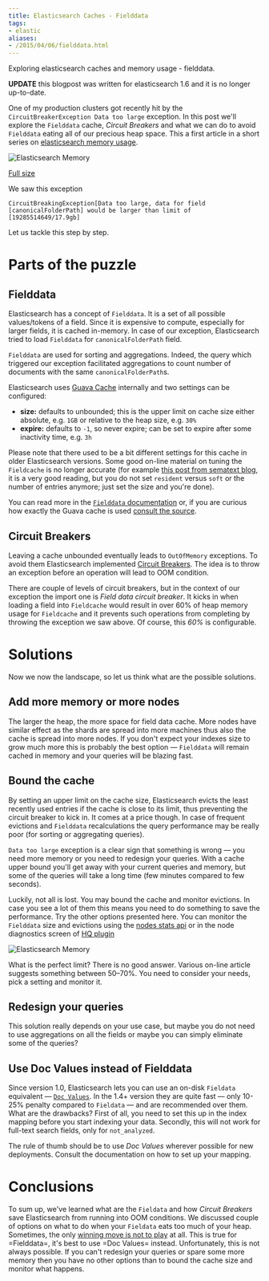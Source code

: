 ```yaml
---
title: Elasticsearch Caches - Fielddata
tags:
- elastic
aliases:
- /2015/04/06/fielddata.html
---
```

Exploring elasticsearch caches and memory usage - fielddata.

**UPDATE** this blogpost was written for elasticsearch 1.6 and it is no longer up-to-date.

One of my production clusters got recently hit by the
`CircuitBreakerException Data too large` exception. In this post we'll
explore the `Fielddata` cache, *Circuit Breakers* and what we can do
to avoid `Fielddata` eating all of our precious heap space. This a
first article in a short series on
[elasticsearch memory usage](/tag/es-mem/).

![Elasticsearch Memory](/archive/2015-04-fielddata-map.png)

[Full size](/archive/2015-04-fielddata-map.png)

We saw this exception

    CircuitBreakingException[Data too large, data for field [canonicalFolderPath] would be larger than limit of [19285514649/17.9gb]

Let us tackle this step by step.

# Parts of the puzzle<a id="sec-1" name="sec-1"></a>

## Fielddata<a id="sec-1-1" name="sec-1-1"></a>

Elasticsearch has a concept of `Fielddata`. It is a set of all
possible values/tokens of a field. Since it is expensive to compute,
especially for larger fields, it is cached in-memory. In case of our
exception, Elasticsearch tried to load `Fielddata` for
`canonicalFolderPath` field.

`Fielddata` are used for sorting and aggregations. Indeed, the query
which triggered our exception facilitated aggregations to count number
of documents with the same `canonicalFolderPath`s.

Elasticsearch uses
[Guava Cache](https://code.google.com/p/guava-libraries/wiki/CachesExplained)
internally and two settings can be configured:

- **size:** defaults to unbounded; this is the upper limit on cache
    size either absolute, e.g. `1GB` or relative to the heap size,
    e.g. `30%`
- **expire:** defaults to `-1`, so never expire; can be set to expire
    after some inactivity time, e.g. `3h`

Please note that there used to be a bit different settings for this
cache in older Elasticsearch versions. Some good on-line material on
tuning the `Fieldcache` is no longer accurate (for example
[this post from sematext blog](http://blog.sematext.com/2012/05/17/elasticsearch-cache-usage/),
it is a very good reading, but you do not set `resident` versus `soft`
or the number of entries anymore; just set the size and you're done).

You can read more in the
[`Fielddata` documentation](http://www.elastic.co/guide/en/elasticsearch/reference/current/index-modules-fielddata.html)
or, if you are curious how exactly the Guava cache is used
[consult the source](https://github.com/elastic/elasticsearch/blob/master/src/main/java/org/elasticsearch/indices/fielddata/cache/IndicesFieldDataCache.java).

## Circuit Breakers<a id="sec-1-2" name="sec-1-2"></a>

Leaving a cache unbounded eventually leads to `OutOfMemory`
exceptions. To avoid them Elasticsearch implemented
[Circuit Breakers](http://www.elastic.co/guide/en/elasticsearch/reference/current/index-modules-fielddata.html#circuit-breaker). The
idea is to throw an exception before an operation will lead to OOM
condition.

There are couple of levels of circuit breakers, but in the context of
our exception the import one is *Field data circuit breaker*. It kicks
in when loading a field into `Fieldcache` would result in over 60% of
heap memory usage for `Fieldcache` and it prevents such operations
from completing by throwing the exception we saw above. Of course,
this *60%* is configurable.

# Solutions<a id="sec-2" name="sec-2"></a>

Now we now the landscape, so let us think what are the possible
solutions.

## Add more memory or more nodes<a id="sec-2-1" name="sec-2-1"></a>

The larger the heap, the more space for field data cache. More nodes
have similar effect as the shards are spread into more machines thus
also the cache is spread into more nodes. If you don't expect your
indexes size to grow much more this is probably the best option
&#x2014; `Fielddata` will remain cached in memory and your queries
will be blazing fast.

## Bound the cache<a id="sec-2-2" name="sec-2-2"></a>

By setting an upper limit on the cache size, Elasticsearch evicts the
least recently used entries if the cache is close to its limit, thus
preventing the circuit breaker to kick in. It comes at a price
though. In case of frequent evictions and `Fielddata` recalculations
the query performance may be really poor (for sorting or aggregating
queries).

`Data too large` exception is a clear sign that something is wrong
&#x2014; you need more memory or you need to redesign your
queries. With a cache upper bound you'll get away with your current
queries and memory, but some of the queries will take a long time (few
minutes compared to few seconds).

Luckily, not all is lost. You may bound the cache and monitor
evictions. In case you see a lot of them this means you need to do
something to save the performance. Try the other options presented
here. You can monitor the `Fielddata` size and evictions using the
[nodes stats api](http://www.elastic.co/guide/en/elasticsearch/reference/1.5/cluster-nodes-stats.html#field-data)
or in the node diagnostics screen of
[HQ plugin](http://www.elastichq.org/index.html)

![Elasticsearch Memory](/archive/2015-04-fielddata-hq.png)

What is the perfect limit? There is no good answer. Various on-line
article suggests something between 50&#x2013;70%. You need to consider your
needs, pick a setting and monitor it.

## Redesign your queries<a id="sec-2-3" name="sec-2-3"></a>

This solution really depends on your use case, but maybe you do not
need to use aggregations on all the fields or maybe you can simply
eliminate some of the queries?

## Use Doc Values instead of Fielddata<a id="sec-2-4" name="sec-2-4"></a>

Since version 1.0, Elasticsearch lets you can use an on-disk
`Fieldata` equivalent &#x2014;
[`Doc Values`](http://www.elastic.co/guide/en/elasticsearch/guide/master/doc-values.html). In
the 1.4+ version they are quite fast &#x2014; only 10-25% penalty
compared to `Fieldata` &#x2014; and are recommended over them. What
are the drawbacks? First of all, you need to set this up in the index
mapping before you start indexing your data. Secondly, this will not
work for full-text search fields, only for `not_analyzed`.

The rule of thumb should be to use *Doc Values* wherever possible for
new deployments. Consult the documentation on how to set up your
mapping.

# Conclusions<a id="sec-3" name="sec-3"></a>

To sum up, we've learned what are the `Fieldata` and how *Circuit
Breakers* save Elasticsearch from running into OOM conditions. We
discussed couple of options on what to do when your `Fieldata` eats
too much of your heap. Sometimes, the only
[winning move is not to play](https://www.youtube.com/watch?v=NHWjlCaIrQo)
at all. This is true for =Fielddata=, it's best to use =Doc Values=
instead. Unfortunately, this is not always possible. If you can't
redesign your queries or spare some more memory then you have no other
options than to bound the cache size and monitor what happens.
